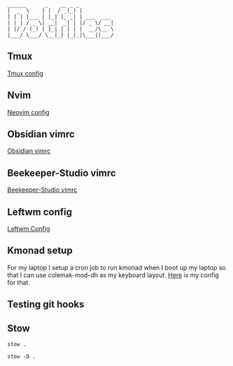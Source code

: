 ```
______      _    __ _ _           
|  _  \    | |  / _(_) |          
| | | |___ | |_| |_ _| | ___  ___ 
| | | / _ \| __|  _| | |/ _ \/ __|
| |/ / (_) | |_| | | | |  __/\__ \
|___/ \___/ \__|_| |_|_|\___||___/
```

## Tmux
[Tmux config](/.tmux.conf)

## Nvim
[Neovim config](/nvim/luaConfig/lua/austinwilcox)

## Obsidian vimrc
[Obsidian vimrc](.obsidian.vimrc)

## Beekeeper-Studio vimrc
<!-- TODO: Add my beekeeper vimrc to dotfiles -->
[Beekeeper-Studio vimrc](TODO)

## Leftwm config
[Leftwm Config](https://github.com/austinwilcox/dotfiles/tree/master/leftwm)

## Kmonad setup
For my laptop I setup a cron job to run kmonad when I boot up my laptop so that I can use colemak-mod-dh as my keyboard layout. [Here](https://github.com/austinwilcox/dotfiles/tree/master/kmonad-layouts) is my config for that.

## Testing git hooks

## Stow
```
stow .
```

```
stow -D .
```
